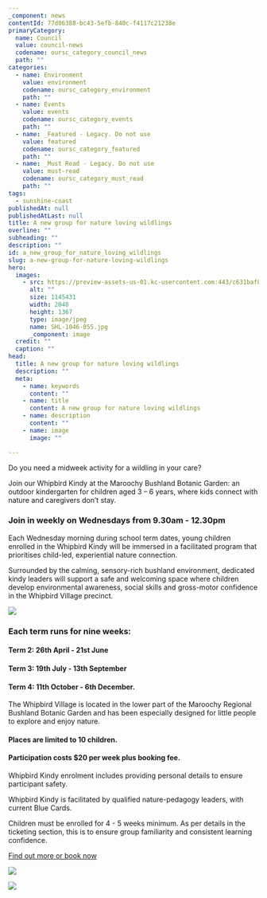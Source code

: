 ```yaml
---
_component: news
contentId: 77d06388-bc43-5efb-840c-f4117c21238e
primaryCategory:
  name: Council
  value: council-news
  codename: oursc_category_council_news
  path: ""
categories:
  - name: Environment
    value: environment
    codename: oursc_category_environment
    path: ""
  - name: Events
    value: events
    codename: oursc_category_events
    path: ""
  - name: _Featured - Legacy. Do not use
    value: featured
    codename: oursc_category_featured
    path: ""
  - name: _Must Read - Legacy. Do not use
    value: must-read
    codename: oursc_category_must_read
    path: ""
tags:
  - sunshine-coast
publishedAt: null
publishedAtLast: null
title: A new group for nature loving wildlings
overline: ""
subheading: ""
description: ""
id: a_new_group_for_nature_loving_wildlings
slug: a-new-group-for-nature-loving-wildlings
hero:
  images:
    - src: https://preview-assets-us-01.kc-usercontent.com:443/c631baf8-1b46-001f-580c-d0001b68b4a8/8a36330a-0480-48f9-88d4-092584b101cc/SHL-1046-055.jpg
      alt: ""
      size: 1145431
      width: 2048
      height: 1367
      type: image/jpeg
      name: SHL-1046-055.jpg
      _component: image
  credit: ""
  caption: ""
head:
  title: A new group for nature loving wildlings
  description: ""
  meta:
    - name: keywords
      content: ""
    - name: title
      content: A new group for nature loving wildlings
    - name: description
      content: ""
    - name: image
      image: ""

---
```

Do you need a midweek activity for a wildling in your care?

Join our Whipbird Kindy at the Maroochy Bushland Botanic Garden: an outdoor kindergarten for children aged 3 – 6 years, where kids connect with nature and caregivers don’t stay.

### Join in weekly on Wednesdays from 9.30am - 12.30pm

Each Wednesday morning during school term dates, young children enrolled in the Whipbird Kindy will be immersed in a facilitated program that prioritises child-led, experiential nature connection.

Surrounded by the calming, sensory-rich bushland environment, dedicated kindy leaders will support a safe and welcoming space where children develop environmental awareness, social skills and gross-motor confidence in the Whipbird Village precinct.

![](https://preview-assets-us-01.kc-usercontent.com:443/c631baf8-1b46-001f-580c-d0001b68b4a8/8fbd8747-3c71-4068-97d4-c2fb3dacd792/SHL-1046-002-1024x684.jpg)

### Each term runs for nine weeks:

#### **Term 2:** 26th April - 21st June

#### **Term 3:** 19th July - 13th September

#### **Term 4:** 11th October - 6th December.

The Whipbird Village is located in the lower part of the Maroochy Regional Bushland Botanic Garden and has been especially designed for little people to explore and enjoy nature.

#### Places are limited to 10 children.

#### Participation costs $20 per week plus booking fee.

Whipbird Kindy enrolment includes providing personal details to ensure participant safety.

W﻿hipbird Kindy is facilitated by qualified nature-pedagogy leaders, with current Blue Cards.

Children must be enrolled for 4 - 5 weeks minimum. As per details in the ticketing section, this is to ensure group familiarity and consistent learning confidence.

[Find out more or book now](https://events.sunshinecoast.qld.gov.au/event/18366824-a/whipbird-kindy)


[](https://events.sunshinecoast.qld.gov.au/event/18366824-a/whipbird-kindy)


![](https://preview-assets-us-01.kc-usercontent.com:443/c631baf8-1b46-001f-580c-d0001b68b4a8/e1304057-3f4e-4427-88fa-9398809067ad/23044C_MRBBG_2023_Whipbird-Kindy_Social-Media-tile-v.2_-1080-%C3%97-1080px-1024x1024.png)

[](https://events.sunshinecoast.qld.gov.au/event/18366824-a/whipbird-kindy)


![](https://preview-assets-us-01.kc-usercontent.com:443/c631baf8-1b46-001f-580c-d0001b68b4a8/1d7cd954-7505-45ea-b115-742b3ba0038f/23044C_MRBBG_2023_Whipbird-Kindy_Social-Media-tile_-1080-%C3%97-1080px-1-1024x1024.png)
